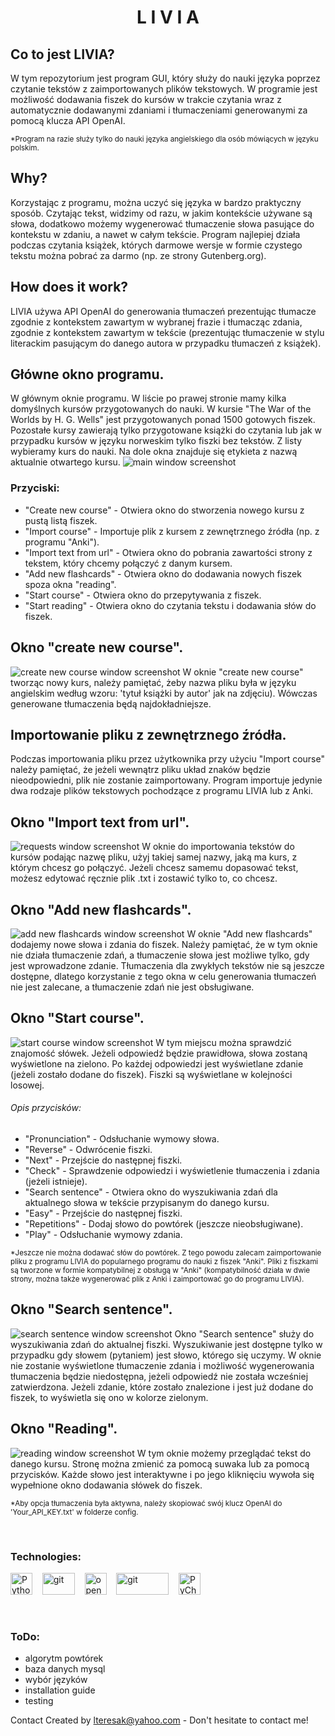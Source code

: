 # <center>L I V I A</center>



## Co to jest LIVIA?
W tym repozytorium jest program GUI, który służy do nauki języka poprzez czytanie tekstów z zaimportowanych plików 
tekstowych. W programie jest możliwość dodawania fiszek do kursów w trakcie czytania wraz z automatycznie dodawanymi 
zdaniami i tłumaczeniami generowanymi za pomocą klucza API OpenAI.

<sub>*Program na razie służy tylko do nauki języka angielskiego dla osób mówiących w języku polskim.</sub>


## Why?
Korzystając z programu, można uczyć się języka w bardzo praktyczny sposób. Czytając tekst, widzimy od razu, w jakim 
kontekście używane są słowa, dodatkowo możemy wygenerować tłumaczenie słowa pasujące do kontekstu w zdaniu, a nawet 
w całym tekście. Program najlepiej działa podczas czytania książek, których darmowe wersje w formie czystego 
tekstu można pobrać za darmo (np. ze strony Gutenberg.org).


## How does it work?
LIVIA używa API OpenAI do generowania tłumaczeń prezentując tłumacze zgodnie z kontekstem zawartym w wybranej frazie
i tłumacząc zdania, zgodnie z kontekstem zawartym w tekście (prezentując tłumaczenie w stylu literackim pasującym 
do danego autora w przypadku tłumaczeń z książek).


## Główne okno programu.
W głównym oknie programu. W liście po prawej stronie mamy kilka domyślnych kursów przygotowanych do nauki.
W kursie "The War of the Worlds by H. G. Wells" jest przygotowanych ponad 1500 gotowych fiszek. Pozostałe kursy 
zawierają tylko przygotowane książki do czytania lub jak w przypadku kursów w języku norweskim tylko fiszki bez tekstów. 
Z listy wybieramy kurs do nauki. Na dole okna znajduje się etykieta z nazwą aktualnie otwartego kursu.
![main window screenshot](./images/Main_window.png)

### Przyciski:
- "Create new course" - Otwiera okno do stworzenia nowego kursu z pustą listą fiszek.
- "Import course" - Importuje plik z kursem z zewnętrznego źródła (np. z programu "Anki").
- "Import text from url" - Otwiera okno do pobrania zawartości strony z tekstem, który chcemy połączyć z danym kursem.
- "Add new flashcards" - Otwiera okno do dodawania nowych fiszek spoza okna "reading".
- "Start course" - Otwiera okno do przepytywania z fiszek.
- "Start reading" - Otwiera okno do czytania tekstu i dodawania słów do fiszek.

## Okno "create new course".
![create new course window screenshot](./images/Create_new_course_window.png)
W oknie "create new course" tworząc nowy kurs, należy pamiętać, żeby nazwa pliku była w języku angielskim według wzoru: 
'tytuł książki by autor' jak na zdjęciu). Wówczas generowane tłumaczenia będą najdokładniejsze.

## Importowanie pliku z zewnętrznego źródła.
Podczas importowania pliku przez użytkownika przy użyciu "Import course" należy pamiętać, że jeżeli wewnątrz pliku układ 
znaków będzie nieodpowiedni, plik nie zostanie zaimportowany. Program importuje jedynie dwa rodzaje plików tekstowych 
pochodzące z programu LIVIA lub z Anki.

## Okno "Import text from url".
![requests window screenshot](./images/Requests_window.png)
W oknie do importowania tekstów do kursów podając nazwę pliku, użyj takiej samej nazwy, jaką ma kurs, z którym chcesz 
go połączyć. Jeżeli chcesz samemu dopasować tekst, możesz edytować ręcznie plik .txt i zostawić tylko to, co chcesz.

## Okno "Add new flashcards".
![add new flashcards window screenshot](./images/Add_new_flashcards_window.png)
W oknie "Add new flashcards" dodajemy nowe słowa i zdania do fiszek. Należy pamiętać, że w tym oknie nie działa 
tłumaczenie zdań, a tłumaczenie słowa jest możliwe tylko, gdy jest wprowadzone zdanie. Tłumaczenia dla zwykłych tekstów 
nie są jeszcze dostępne, dlatego korzystanie z tego okna w celu generowania tłumaczeń nie jest zalecane, a tłumaczenie 
zdań nie jest obsługiwane.

## Okno "Start course".
![start course window screenshot](./images/Start_course_window.png)
W tym miejscu można sprawdzić znajomość słówek. Jeżeli odpowiedź będzie prawidłowa, słowa zostaną wyświetlone na 
zielono. Po każdej odpowiedzi jest wyświetlane zdanie (jeżeli zostało dodane do fiszek). Fiszki są wyświetlane 
w kolejności losowej.

###### Opis przycisków:
- "Pronunciation" - Odsłuchanie wymowy słowa.
- "Reverse" - Odwrócenie fiszki.
- "Next" - Przejście do następnej fiszki.
- "Check" - Sprawdzenie odpowiedzi i wyświetlenie tłumaczenia i zdania (jeżeli istnieje).
- "Search sentence" - Otwiera okno do wyszukiwania zdań dla aktualnego słowa w tekście przypisanym do danego kursu.
- "Easy" - Przejście do następnej fiszki.
- "Repetitions" - Dodaj słowo do powtórek (jeszcze nieobsługiwane).
- "Play" - Odsłuchanie wymowy zdania.

<sub>*Jeszcze nie można dodawać słów do powtórek. Z tego powodu zalecam zaimportowanie pliku z programu LIVIA do 
popularnego programu do nauki z fiszek "Anki". Pliki z fiszkami są tworzone w formie kompatybilnej z obsługą w "Anki" 
(kompatybilność działa w dwie strony, można także wygenerować plik z Anki i zaimportować go do programu LIVIA).</sub>

## Okno "Search sentence".
![search sentence window screenshot](./images/Search_sentence_window.png)
Okno "Search sentence" służy do wyszukiwania zdań do aktualnej fiszki. Wyszukiwanie jest dostępne tylko w przypadku 
gdy słowem (pytaniem) jest słowo, którego się uczymy. W oknie nie zostanie wyświetlone tłumaczenie zdania i możliwość 
wygenerowania tłumaczenia będzie niedostępna, jeżeli odpowiedź nie została wcześniej zatwierdzona. Jeżeli zdanie, które 
zostało znalezione i jest już dodane do fiszek, to wyświetla się ono w kolorze zielonym. 

## Okno "Reading".
![reading window screenshot](./images/Reading_window.png)
W tym oknie możemy przeglądać tekst do danego kursu. Stronę można zmienić za pomocą suwaka lub za pomocą przycisków. 
Każde słowo jest interaktywne i po jego kliknięciu wywoła się wypełnione okno dodawania słówek do fiszek.

<sub>*Aby opcja tłumaczenia była aktywna, należy skopiować swój klucz OpenAI do 'Your_API_KEY.txt' w folderze config.</sub>

<br>

### Technologies:

<img src="./images/icons/python.png" width="35" height="35" alt="Python"><span>&nbsp;&nbsp;&nbsp;</span>
<img src="./images/icons/mysql.png" width="52" height="35" alt="git"><span>&nbsp;&nbsp;&nbsp;</span>
<img src="./images/icons/openai.png" width="35" height="35" alt="openai"><span>&nbsp;&nbsp;&nbsp;</span>
<img src="./images/icons/Git.png" width="84" height="35" alt="git"><span>&nbsp;&nbsp;&nbsp;</span>
<img src="https://resources.jetbrains.com/storage/products/company/brand/logos/PyCharm_icon.png" alt="PyCharm logo." width="35" height="35">

<br>

### ToDo:
- algorytm powtórek
- baza danych mysql
- wybór języków
- installation guide
- testing



Contact
Created by lteresak@yahoo.com - Don't hesitate to contact me!
